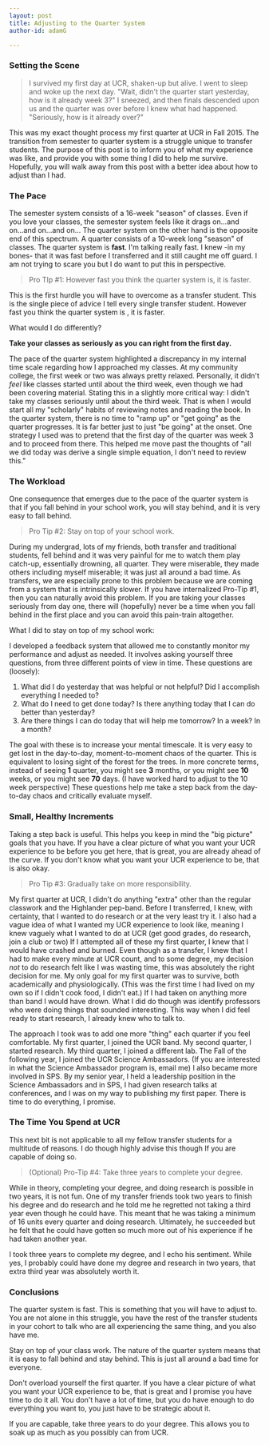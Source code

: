 ```yaml
---
layout: post
title: Adjusting to the Quarter System
author-id: adamG

---
```



### Setting the Scene

> I survived my first day at UCR, shaken-up but alive. I went to sleep and woke up the next day. "Wait, didn't the quarter start yesterday, how is it already week 3?" I sneezed, and then finals descended upon us and the quarter was over before I knew what had happened. "Seriously, how is it already over?" 

This was my exact thought process my first quarter at UCR in Fall 2015. The transition from semester to quarter system is a struggle unique to transfer students. The purpose of this post is to inform you of what my experience was like, and provide you with some thing I did to help me survive. Hopefully, you will walk away from this post with a better idea about how to adjust than I had.

### The Pace

The semester system consists of a 16-week "season" of classes. Even if you love your classes, the semester system feels like it drags on...and on...and on...and on... The quarter system on the other hand is the opposite end of this spectrum. A quarter consists of a 10-week long "season" of classes. The quarter system is **fast**. I'm talking really fast. I knew -in my bones- that it was fast before I transferred and it still caught me off guard. I am not trying to scare you but I do want to put this in perspective. 

>Pro TIp #1: However fast you think the quarter system is, it is faster.

This is the first hurdle you will have to overcome as a transfer student. This is the single piece of advice I tell every single transfer student. However fast you think the quarter system is , it is faster. 

What would I do differently? 

**Take your classes as seriously as you can right from the first day.** 

The pace of the quarter system highlighted a discrepancy in my internal time scale regarding how I approached my classes. At my community college, the first week or two was always pretty relaxed. Personally, it didn't *feel* like classes started until about the third week, even though we had been covering material. Stating this in a slightly more critical way: I didn't take my classes seriously until about the third week. That is when I would start all my "scholarly" habits of reviewing notes and reading the book. In the quarter system, there is no time to "ramp up" or "get going" as the quarter progresses. It is far better just to just "be going" at the onset. One strategy I used was to pretend that the first day of the quarter was week 3 and to proceed from there. This helped me move past the thoughts of "all we did today was derive a single simple equation, I don't need to review this."

### The Workload

One consequence that emerges due to the pace of the quarter system is that if you fall behind in your school work, you will stay behind, and it is very easy to fall behind.

> Pro Tip #2: Stay on top of your school work.

During my undergrad, lots of my friends, both transfer and traditional students, fell behind and it was very painful for me to watch them play catch-up, essentially drowning, all quarter. They were miserable, they made others including myself miserable; it was just all around a bad time. As transfers, we are especially prone to this problem because we are coming from a system that is intrinsically slower. If you have internalized Pro-Tip #1, then you can naturally avoid this problem. If you are taking your classes seriously from day one, there will (hopefully) never be a time when you fall behind in the first place and you can avoid this pain-train altogether. 

What I did to stay on top of my school work:

I developed a feedback system that allowed me to constantly monitor my performance and adjust as needed. It involves asking yourself three questions, from three different points of view in time. These questions are (loosely):

1. What did I do yesterday that was helpful or not helpful? Did I accomplish everything I needed to?
2. What do I need to get done today? Is there anything today that I can do better than yesterday?
3. Are there things I can do today that will help me tomorrow? In a week? In a month?

The goal with these is to increase your mental timescale. It is very easy to get lost in the day-to-day, moment-to-moment chaos of the quarter. This is equivalent to losing sight of the forest for the trees. In more concrete terms, instead of seeing **1** quarter, you might see **3** months, or you might see **10** weeks, or you might see **70** days. (I have worked hard to adjust to the 10 week perspective) These questions help me take a step back from the day-to-day chaos and critically evaluate myself. 

### Small, Healthy Increments

Taking a step back is useful. This helps you keep in mind the "big picture" goals that you have. If you have a clear picture of what you want your UCR experience to be before you get here, that is great, you are already ahead of the curve. If you don't know what you want your UCR experience to be, that is also okay. 

> Pro Tip #3: Gradually take on more responsibility.

My first quarter at UCR, I didn't do anything "extra" other than the regular classwork and the Highlander pep-band. Before I transferred, I knew, with certainty, that I wanted to do research or at the very least try it. I also had a vague idea of what I wanted my UCR experience to look like, meaning I knew vaguely what I wanted to do at UCR (get good grades, do research, join a club or two) If I attempted all of these my first quarter, I knew that I would have crashed and burned. Even though as a transfer, I knew that I had to make every minute at UCR count, and to some degree, my decision *not* to do research felt like I was wasting time, this was absolutely the right decision for me. My only goal for my first quarter was to survive, both academically and physiologically. (This was the first time I had lived on my own so if I didn't cook food, I didn't eat.) If I had taken on anything more than band I would have drown. What I did do though was identify professors who were doing things that sounded interesting. This way when I did feel ready to start research, I already knew who to talk to. 

The approach I took was to add one more "thing" each quarter if you feel comfortable. My first quarter, I joined the UCR band. My second quarter, I started research. My third quarter, I joined a different lab. The Fall of the following year, I joined the UCR Science Ambassadors. (If you are interested in what the Science Ambassador program is, email me) I also became more involved in SPS. By my senior year, I held a leadership position in the Science Ambassadors and in SPS, I had given research talks at conferences, and I was on my way to publishing my first paper. There is time to do everything, I promise.

### The Time You Spend at UCR

This next bit is not applicable to all my fellow transfer students for a multitude of reasons. I do though highly advise this though If you are capable of doing so.

> (Optional) Pro-Tip #4: Take three years to complete your degree.

While in theory, completing your degree, and doing research is possible in two years, it is not fun. One of my transfer friends took two years to finish his degree and do research and he told me he regretted not taking a third year even though he could have. This meant that he was taking a minimum of 16 units every quarter and doing research. Ultimately, he succeeded but he felt that he could have gotten so much more out of his experience if he had taken another year. 

I took three years to complete my degree, and I echo his sentiment. While yes, I probably could have done my degree and research in two years, that extra third year was absolutely worth it.

### Conclusions

The quarter system is fast. This is something that you will have to adjust to. You are not alone in this struggle, you have the rest of the transfer students in your cohort to talk who are all experiencing the same thing, and you also have me.

Stay on top of your class work. The nature of the quarter system means that it is easy to fall behind and stay behind. This is just all around a bad time for everyone.

Don't overload yourself the first quarter. If you have a clear picture of what you want your UCR experience to be, that is great and I promise you have time to do it all. You don't have a lot of time, but you do have enough to do everything you want to, you just have to be strategic about it.

If you are capable, take three years to do your degree. This allows you to soak up as much as you possibly can from UCR.